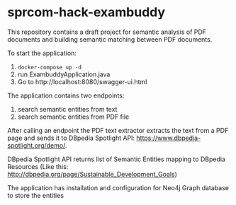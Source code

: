 # sprcom-hack-exambuddy

This repository contains a draft project for semantic analysis of PDF documents and building semantic matching between PDF documents.

To start the application: 
1. `docker-compose up -d`
2. run ExambuddyApplication.java
3. Go to http://localhost:8080/swagger-ui.html

The application contains two endpoints:
1. search semantic entities from text
2. search semantic entities from PDF file

After calling an endpoint the PDF text extractor extracts the text from a PDF page
and sends it to DBpedia Spotlight API: https://www.dbpedia-spotlight.org/demo/. 

DBpedia Spotlight API returns list of Semantic Entities mapping to DBpedia Resources 
(Like this: http://dbpedia.org/page/Sustainable_Development_Goals)

The application has installation and configuration for Neo4j Graph database to store the entities
